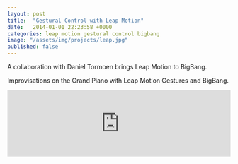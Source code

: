 ```yaml
---
layout: post
title:  "Gestural Control with Leap Motion"
date:   2014-01-01 22:23:58 +0000
categories: leap motion gestural control bigbang
image: "/assets/img/projects/leap.jpg"
published: false
---
```

A collaboration with Daniel Tormoen brings Leap Motion to BigBang.

Improvisations on the Grand Piano with Leap Motion Gestures and BigBang.
<iframe width="100%" frameborder="no" style="display:inline-block;" src="https://www.youtube.com/embed/ytGcKfhzF2Q "></iframe>
